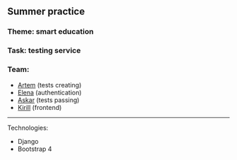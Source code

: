 ## Summer practice
### Theme: smart education
### Task: testing service
### Team: 
* [Artem](https://github.com/adderall333) (tests creating)
* [Elena](https://github.com/logika03) (authentication)
* [Askar](https://github.com/askarka) (tests passing)
* [Kirill](https://github.com/romadanskiy) (frontend)

---

Technologies:
* Django
* Bootstrap 4 

